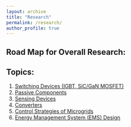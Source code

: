 ```yaml
---
layout: archive
title: "Research"
permalink: /research/
author_profile: true
---
```


Road Map for Overall Research:
---

Topics:
---
1. [Switching Devices (IGBT, SiC/GaN MOSFET)](/research/switching_devices/)
2. [Passive Components](/research/passive_components/)
3. [Sensing Devices](/research/sensing_devices/)
4. [Converters](/research/converters/)
5. [Control Strategies of Microgrids](/research/control_strategies/)
6. [Energy Management System (EMS) Design](/research/ems/)
